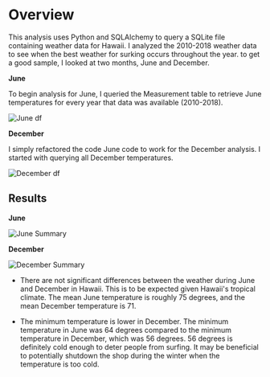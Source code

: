 # Overview
This analysis uses Python and SQLAlchemy to query a SQLite file containing weather data for Hawaii. I analyzed the 2010-2018 weather data to see when the best weather for surking occurs throughout the year. to get a good sample, I looked at two months, June and December.


**June** 

To begin analysis for June, I queried the Measurement table to retrieve June temperatures for every year that data was available (2010-2018). 

![June df](https://user-images.githubusercontent.com/105829106/182052478-79c691f9-d1c8-4e64-991f-dc132f8c8047.PNG)

**December**

I simply refactored the code June code to work for the December analysis. I started with querying all December temperatures. 

![December df](https://user-images.githubusercontent.com/105829106/182052523-ad8499c5-bc86-4b4a-8dae-1bd203f9a55e.PNG)


## Results

**June**

![June Summary](https://user-images.githubusercontent.com/105829106/182052551-a6345cb4-dd11-4a7e-9733-53178b84f7e7.PNG)


**December**

![December Summary](https://user-images.githubusercontent.com/105829106/182052561-a410dc6c-719a-4177-baae-c601a53857e0.PNG)


* There are not significant differences between the weather during June and December in Hawaii. This is to be expected given Hawaii's tropical climate. The mean June temperature is roughly 75 degrees, and the mean December temperature is 71. 

* The minimum temperature is lower in December. 
The minimum temperature in June was 64 degrees compared to the minimum temperature in December, which was 56 degrees. 56 degrees is definitely cold enough to deter people from surfing. It may be beneficial to potentially shutdown the shop during the winter when the temperature is too cold.

